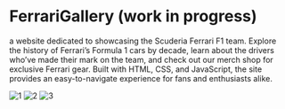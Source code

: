 # FerrariGallery (work in progress)

a website dedicated to showcasing the Scuderia Ferrari F1 team. Explore the history of Ferrari’s Formula 1 cars by decade, 
learn about the drivers who’ve made their mark on the team, and check out our merch shop for exclusive Ferrari gear. 
Built with HTML, CSS, and JavaScript, the site provides an easy-to-navigate experience for fans and enthusiasts alike. 

![1](https://github.com/user-attachments/assets/938a1fe2-24f1-4e62-b22a-5287a2866590)
![2](https://github.com/user-attachments/assets/dd75383c-bf1f-45bd-ac7d-ac38c8d008c5)
![3](https://github.com/user-attachments/assets/349acb3f-c932-4b78-a32e-39c01f241564)
